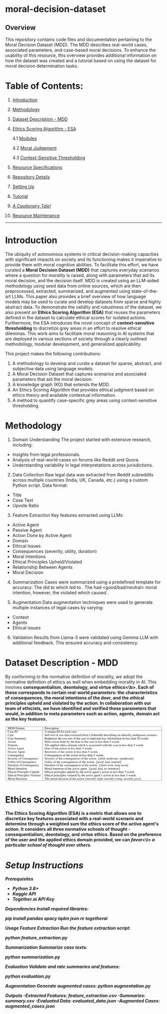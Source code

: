 # moral-decision-dataset

## Overview
This repository contains code files and documentation pertaining to the Moral Decision Dataset (MDD). The MDD describes real-world cases, associated parameters, and case-based moral decisions. To enhance the usability of this resource, this overview provides additional information on how the dataset was created and a tutorial based on using the dataset for moral decision determination tasks.

# Table of Contents:
1. [Introduction](#intro)
   
2. [Methodology](#method)

3. [Dataset Description - MDD](#desc)

4. [Ethics Scoring Algorithm - ESA](#esa)

   4.1 [Modules](#mods)

   4.2 [Moral Judgement](#mj)

   4.3 [Context-Sensitive Thresholding](#cst)

5. [Resource Specifications](#stats)

6. [Repository Details](deets)  

7. [Setting Up](#setup)

8. [Tutorial](#tut)

9. [_A Cautionary Tale!_](#beware)

10. [Resource Maintenance](#maintenance)

---

<a name="intro"></a>
# Introduction
The ubiquity of autonomous systems in critical decision-making capacities with significant impacts on society and its functioning makes it imperative to provide them with moral cognitive abilities. To facilitate this effort, we have curated a **Moral Decision Dataset (MDD)** that captures everyday scenarios where a question for morality is raised, along with parameters that aid its moral decision, and the decision itself. MDD is created using an LLM-aided methodology using seed data from online sources, which are then preprocessed, extracted, summarized, and augmented using state-of-the-art LLMs. This paper also provides a brief overview of how language models may be used to curate and develop datasets from sparse and highly abstract data. To demonstrate the validity and robustness of the dataset, we also present an **Ethics Scoring Algorithm (ESA)** that reuses the parameters defined in the dataset to calculate ethical scores for isolated actions. Furthermore, the ESA introduces the novel concept of **context-sensitive thresholding** to discretize grey areas in an effort to resolve ethical dilemmas. This work aims to facilitate moral reasoning in AI systems that are deployed in various sections of society through a clearly outlined methodology, modular development, and generalized applicability. 

This project makes the following contributions:
1. A methodology to develop and curate a dataset for sparse, abstract, and subjective data using language models.
2. A Moral Decision Dataset that captures scenarios and associated parameters that aid the moral decision.
3. A knowledge graph (KG) that extends the MDD.
4. An Ethics Scoring Algorithm that provides ethical judgment based on ethics theory and available contextual information.
5. A method to quantify case-specific grey areas using context-sensitive thresholding.

<a name="method"></a>
# Methodology

1. Domain Understanding
The project started with extensive research, including:
- Insights from legal professionals.
- Analysis of real-world cases on forums like Reddit and Quora.
- Understanding variability in legal interpretations across jurisdictions.

2. Data Collection
Raw legal data was extracted from Reddit subreddits across multiple countries (India, UK, Canada, etc.) using a custom Python script. Data format:
- Title
- Case Text
- Upvote Ratio

3. Feature Extraction
Key features extracted using LLMs:
- Active Agent
- Passive Agent
- Action Done by Active Agent
- Domain
- Ethical Issues
- Consequences (severity, utility, duration)
- Moral Intentions
- Ethical Principles Upheld/Violated
- Relationship Between Agents
- Moral Decision

4. Summarization
Cases were summarized using a predefined template for accuracy:
The <active agent> did <action> to <passive agent> which led to <consequence>. The <active agent> had <good/bad/neutral> moral intention, however, the <action> violated <ethical principle> which caused <ethical issue>.


5. Augmentation
Data augmentation techniques were used to generate multiple instances of legal cases by varying:
- Context
- Agents
- Ethical issues

6. Validation
Results from Llama-3 were validated using Gemma LLM with additional feedback. This ensured accuracy and consistency.

<a name="desc"></a>
# Dataset Description - MDD

By conforming to the normative definition of morality, we adopt the normative definition of ethics as well when embedding morality in AI. This involves <b>consequentialism, deontology, and virtue ethics<\b>. Each of these corresponds to certain real-world parameters: the characteristics of consequences, the moral intentions of the doer, and the ethical principles upheld and violated by the action. In collaboration with our team of ethicists, we have identified and verified these parameters that would, in addition to meta parameters such as action, agents, domain act as the key features.

![alt text](https://github.com/kracr/moral-decision-dataset/blob/1ecfca4e1f6d8fc50b0f3c9987b7750d659e2a56/images/key%20features%20of%20the%20dataset%20mdd.png)

<a name="esa"></a>
# Ethics Scoring Algorithm

The Ethics Scoring Algorithm (ESA) is a metric that allows one to discretize key features associated with a real-world scenario and determine through a weighted sum the ethics score of the active agent's action. It considers all three normative schools of thought - consequentialism, deontology, and virtue ethics. Based on the preference of the user and the applied ethics domain provided, we can <i>favor<\i> a particular school of thought over others.

<a name="setup"></a>
# Setup Instructions

**Prerequisites**
- Python 3.8+
- Kaggle API
- Together.ai API Key

**Dependencies**
Install required libraries:

pip install pandas spacy tqdm json re togetherai

**Usage**
Feature Extraction
Run the feature extraction script:

python feature_extraction.py

Summarization
Summarize case texts:

python summarization.py

Evaluation
Validate and rate summaries and features:

python evaluation.py

Augmentation
Generate augmented cases:
python augmentation.py

**Outputs**
-Extracted Features: feature_extraction.csv
-Summaries: summary.csv
-Evaluated Data: evaluated_data.json
-Augmented Cases: augmented_cases.json



